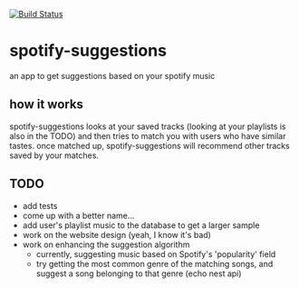 [![Build Status](https://travis-ci.org/Jakeway/spotify-suggestions.svg?branch=master)](https://travis-ci.org/Jakeway/spotify-suggestions)

# spotify-suggestions
an app to get suggestions based on your spotify music

## how it works
spotify-suggestions looks at your saved tracks (looking at your playlists is also in the TODO) and then tries to match
you with users who have similar tastes. once matched up, spotify-suggestions will recommend other tracks saved by your matches.

## TODO
* add tests
* come up with a better name...
* add user's playlist music to the database to get a larger sample
* work on the website design (yeah, I know it's bad)
* work on enhancing the suggestion algorithm
  * currently, suggesting music based on Spotify's 'popularity' field
  * try getting the most common genre of the matching songs, and suggest a song belonging to that genre (echo nest api)


  
